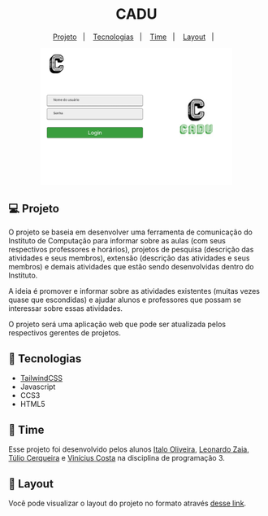 <h1 align="center">
  CADU
</h1>

<p align="center">
  <a href="#-projeto">Projeto</a>&nbsp;&nbsp;&nbsp;|&nbsp;&nbsp;&nbsp;
  <a href="#rocket-tecnologias">Tecnologias</a>&nbsp;&nbsp;&nbsp;|&nbsp;&nbsp;&nbsp;
  <a href="#construction_worker-time">Time</a>&nbsp;&nbsp;&nbsp;|&nbsp;&nbsp;&nbsp;
  <a href="#-layout">Layout</a>&nbsp;&nbsp;&nbsp;|&nbsp;&nbsp;&nbsp;
</p>

<p align="center">
  <img alt="BeTheHero" src="./cadu.png" width="75%">
</p>

## 💻 Projeto
O projeto se baseia em desenvolver uma ferramenta de comunicação do Instituto de Computação para informar sobre as aulas (com seus respectivos professores e horários), 
projetos de pesquisa (descrição das atividades e seus membros), extensão (descrição das atividades e seus membros) e demais atividades que estão sendo desenvolvidas
dentro do Instituto. 

A ideia é promover e informar sobre as atividades existentes (muitas vezes quase que escondidas) e ajudar  alunos e professores que possam se
interessar sobre essas atividades. 

O projeto será uma aplicação web que pode ser atualizada pelos respectivos gerentes de projetos.

## :rocket: Tecnologias
- [TailwindCSS](https://tailwindcss.com/)
- Javascript
- CCS3
- HTML5

## :construction_worker: Time
Esse projeto foi desenvolvido pelos alunos [Italo Oliveira](https://github.com/italoof01), [Leonardo Zaia](https://github.com/leozaia-h), [Túlio Cerqueira](https://github.com/tuliocl) e [Vinícius Costa](https://github.com/viniciuscosta110) na disciplina de programação 3.

## 🔖 Layout
Você pode visualizar o layout do projeto no formato através [desse link](https://www.figma.com/file/7QmYLGlE5dbGSZttPyTy1r/CADU?node-id=4%3A134).

